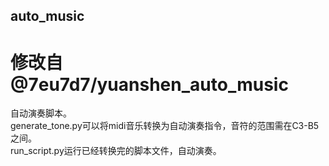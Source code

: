 ## auto_music
# 修改自@7eu7d7/yuanshen_auto_music
自动演奏脚本。<br>
generate_tone.py可以将midi音乐转换为自动演奏指令，音符的范围需在C3-B5之间。<br>
run_script.py运行已经转换完的脚本文件，自动演奏。
